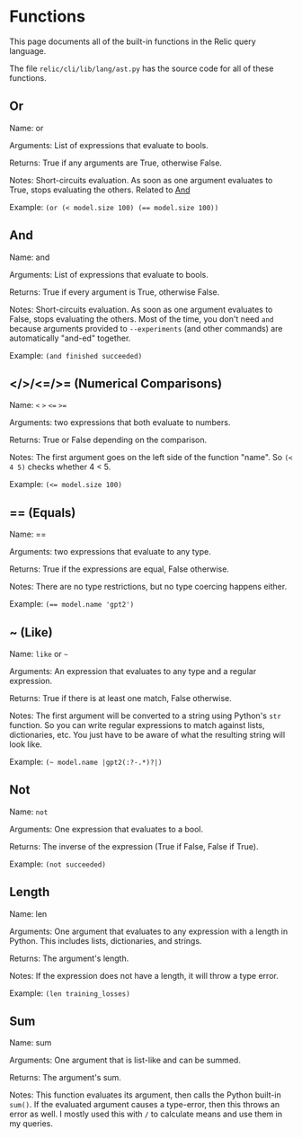 # Functions

This page documents all of the built-in functions in the Relic query language.

The file `relic/cli/lib/lang/ast.py` has the source code for all of these functions.

## Or

Name: or

Arguments: List of expressions that evaluate to bools.

Returns: True if any arguments are True, otherwise False.

Notes: Short-circuits evaluation. As soon as one argument evaluates to True, stops evaluating the others. Related to [And](#and)

Example: `(or (< model.size 100) (== model.size 100))`

## And

Name: and

Arguments: List of expressions that evaluate to bools. 

Returns: True if every argument is True, otherwise False.

Notes: Short-circuits evaluation. As soon as one argument evaluates to False, stops evaluating the others. Most of the time, you don't need `and` because arguments provided to `--experiments` (and other commands) are automatically "and-ed" together.

Example: `(and finished succeeded)`

## \</\>/\<=/\>= (Numerical Comparisons)

Name: `<` `>` `<=` `>=`

Arguments: two expressions that both evaluate to numbers.

Returns: True or False depending on the comparison.

Notes: The first argument goes on the left side of the function "name". So `(< 4 5)` checks whether 4 < 5.

Example: `(<= model.size 100)`

## == (Equals)

Name: ==

Arguments: two expressions that evaluate to any type.

Returns: True if the expressions are equal, False otherwise.

Notes: There are no type restrictions, but no type coercing happens either.

Example: `(== model.name 'gpt2')`

## ~ (Like)

Name: `like` or `~`

Arguments: An expression that evaluates to any type and a regular expression.

Returns: True if there is at least one match, False otherwise.

Notes: The first argument will be converted to a string using Python's `str` function. So you can write regular expressions to match against lists, dictionaries, etc. You just have to be aware of what the resulting string will look like.

Example: `(~ model.name |gpt2(:?-.*)?|)`

## Not

Name: `not`

Arguments: One expression that evaluates to a bool.

Returns: The inverse of the expression (True if False, False if True).

Example: `(not succeeded)`

## Length

Name: len

Arguments: One argument that evaluates to any expression with a length in Python. This includes lists, dictionaries, and strings.

Returns: The argument's length.

Notes: If the expression does not have a length, it will throw a type error.

Example: `(len training_losses)`

## Sum

Name: sum

Arguments: One argument that is list-like and can be summed. 

Returns: The argument's sum.

Notes: This function evaluates its argument, then calls the Python built-in `sum()`. If the evaluated argument causes a type-error, then this throws an error as well. I mostly used this with `/` to calculate means and use them in my queries.


